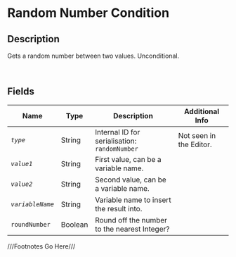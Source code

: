 Random Number Condition
============= 

## Description

Gets a random number between two values. Unconditional.

<br />

## Fields

| Name     | Type   | Description | Additional Info |
| -------- | ------ | ----------- | --------------- |
| *`type`* | String |      Internal ID for serialisation: `randomNumber`       |         Not seen in the Editor.        |
| *`value1`* | String |      First value, can be a variable name.       |                 |
| *`value2`* | String |      Second value, can be a variable name.       |                 |
| *`variableName`* | String |      Variable name to insert the result into.       |                 |
| `roundNumber` | Boolean |      Round off the number to the nearest Integer?       |                 |

///Footnotes Go Here///

[^-1]: Fields in *italics* are required for the Object to be valid.  
